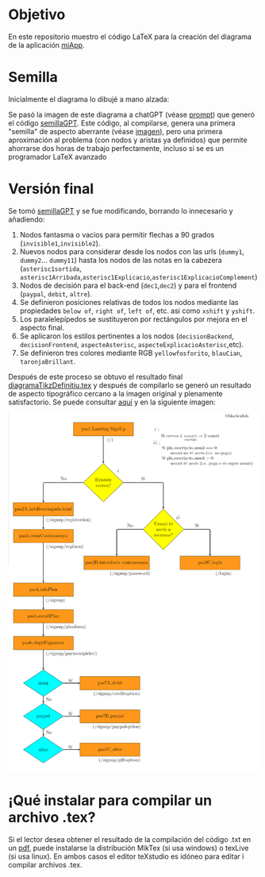 # Objetivo

En este repositorio muestro el código LaTeX para la creación del diagrama de la aplicación [miApp](https://github.com/blackcub3s/miApp).

# Semilla

Inicialmente el diagrama lo dibujé a mano alzada:


Se pasó la imagen de este diagrama a chatGPT (véase [prompt](/img/peticionSemilla.PNG)) que generó el código [semillaGPT](/semillaGPT.tex). Este código, al compilarse, genera una primera "semilla" de aspecto aberrante (véase [imagen](img/compilacionSemillaCaptura.PNG)), pero una primera aproximación al problema (con nodos y aristas ya definidos) que permite ahorrarse dos horas de trabajo perfectamente, incluso si se es un programador LaTeX avanzado


# Versión final

Se tomó [semillaGPT](/semillaGPT.tex) y se fue modificando, borrando lo innecesario y añadiendo:

1. Nodos fantasma o vacíos para permitir flechas a 90 grados (`invisible1`,`invisible2`).
2. Nuevos nodos para considerar desde los nodos con las urls (`dummy1`, `dummy2`... `dummy11`) hasta los nodos de las notas en la cabezera (`asterisc1sortida`, `asterisc1Arribada`,`asterisc1Explicacio`,`asterisc1ExplicacioComplement`)
3. Nodos de decisión para el back-end (`dec1`,`dec2`) y para el frontend (`paypal`, `debit`, `altre`).
3. Se definieron posiciones relativas de todos los nodos mediante las propiedades `below of`, `right of`, `left of`, etc. asi como `xshift` y `yshift`.
4. Los paralelepípedos se sustituyeron por rectángulos por mejora en el aspecto final.
5. Se aplicaron los estilos pertinentes a los nodos (`decisionBackend`, `decisionFrontend`, `aspecteAsterisc`, `aspecteExplicacioAsterisc`,etc).
4. Se definieron tres colores mediante RGB `yellowfosforito`, `blauCian`, `taronjaBrillant`.

Después de este proceso se obtuvo el resultado final [diagramaTikzDefinitiu.tex](/diagramaTikzDefinitiu.tex) y después de compilarlo se generó un resultado de aspecto tipográfico cercano a la imagen original y plenamente satisfactorio. Se puede consultar [aquí](/diagramaTikzDefinitiu.pdf) y en la siguiente imagen:

![diagrama output no cargó](/img/diagramaOutput.png)

# ¡Qué instalar para compilar un archivo .tex?

Si el lector desea obtener el resultado de la compilación del código .txt en un [pdf](/diagramaTikzDefinitiu.pdf), puede instalarse la distribución MikTex (si usa windows) o texLive (si usa linux). En ambos casos el editor teXstudio es idóneo para editar i compilar archivos .tex. 






